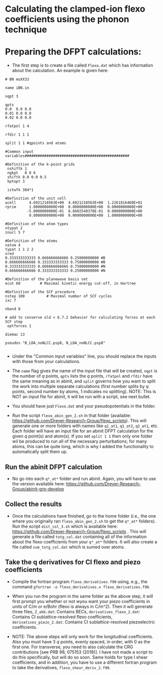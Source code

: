 # Calculating the clamped-ion flexo coefficients using the phonon technique

# Preparing the DFPT calculations:

- The first step is to create a file called `Flexo.dat` which has information about the calculation. An example is given here:

```
# BN muXX33

name iBN.in

nqpt 3

qpts
0.0  0.0 0.0
0.01 0.0 0.0
0.02 0.0 0.0

rfatpol 1 4

rfdir 1 1 1

split 1 1 #qpoints and atoms

#Common input variables################################################

#Definition of the k-point grids
 nshiftk 1
 ngkpt   8 8 6
 shiftk 0.0 0.0 0.5
 kptopt 3

 istwfk 384*1

#Definition of the unit cell
acell      4.6921218563E+00  4.6921218563E+00  1.2261816468E+01
rprim      1.0000000000E+00  0.0000000000E+00  0.0000000000E+00
          -5.0000000000E-01  8.6602540378E-01  0.0000000000E+00
           0.0000000000E+00  0.0000000000E+00  1.0000000000E+00

#Definition of the atom types
ntypat 2
znucl 5 7

#Definition of the atoms
natom 4          
typat 1 1 2 2   
xred
0.333333333333 0.666666666666 0.25000000000 #B
0.666666666666 0.333333333333 0.75000000000 #B
0.333333333333 0.666666666666 0.75000000000 #N
0.666666666666 0.333333333333 0.25000000000 #N

#Definition of the planewave basis set
ecut 60         # Maximal kinetic energy cut-off, in Hartree

#Definition of the SCF procedure
nstep 100          # Maximal number of SCF cycles
ixc 7            

nband 8

# add to conserve old < 6.7.2 behavior for calculating forces at each SCF step
 optforces 1

diemac 13

pseudos "B_LDA_noNLCC.psp8, N_LDA_noNLCC.psp8"


```

- Under the "Common input variables" line, you should replace the inputs with those from your calculations. 

- The `name` flag gives the name of the input file that will be created, `nqpt` is the number of $q$ points, `qpts` lists the $q$ points, `rfatpol` and `rfdir` have the same meaning as in abinit, and `split` governs how you want to split the work into multiple separate calculations (first number splits by $q$ points, second number by atoms, 1 indicates no splitting). NOTE: This is NOT an input file for abinit, it will be run with a script, see next bullet.

- You should have just `Flexo.dat` and your pseudopotentials in the folder. 

- Run the script `flexo_abin_gen_2.sh` in that folder (available: https://github.com/Dreyer-Research-Group/flexo_scripts). This will generate one or more folders with names like `q1_at1`, `q1_at2`, `q2_at1`, etc. Each folder will have an input file for an abinit DFPT calculation for the given $q$ point(s) and atom(s). If you set `split 1 1` then only one folder wil be produced to run all of the necessary perturbations; for many atoms, this can be quite long, which is why I added the functionality to automatically split them up.

## Run the abinit DFPT calculation

- No go into each `q*_at*` folder and run abinit. Again, you will have to use the version available here: https://github.com/Dreyer-Research-Group/abinit-grp-develop

## Collect the results

- Once the calculations have finished, go to the home folder (i.e., the one where you originally ran `flexo_abin_gen_2.sh` to get the `q*_at*` folders). Run the script `dist_col_3.sh` which is available here: https://github.com/Dreyer-Research-Group/flexo_scripts . This will generate a file called `totg_col.dat` containing all of the information about the flexo coefficients from your `q*_at*` folders. It will also create a file called `sum_totg_col.dat` which is sumed over atoms.

## Take the q derivatives for CI flexo and piezo coefficients

- Compile the fortran program `flexo_derivatives.f90` using, e.g., the command `gfortran -o flexo_derivatives.x flexo_derivatives.f90`. 

- When you run the program in the same folder as the above step, it will first prompt you whether or not wyou want your piezo coefficients in units of C/m or e/Bohr (flexo is always in C/m^2). Then it will generate three files, `Z_akb.dat`: Contains BECs, `derivatives_flexo_2.dat`: Contains CI sublattice-resolved flexo coefficients, `derivatives_piezo_2.dat`: Contains CI sublattice-resolved piezoelectric coefficients.

- NOTE: The above steps will only work for the longitudinal coefficients. Also you must have 3 $q$ points, evenly spaced, in order, with 0 as the first one. For transverse, you need to also calculate the CRG contributions [see PRB 98, 075153 (2018)]. I have not made a script to do this specifically, but will do so soon. Same holds for type I shear coefficients, and in addition, you have to use a different fortran program to take the derivatives, `flexo_shear_deriv_2.f90`.
